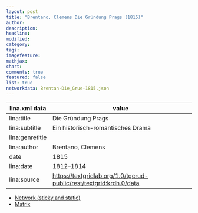 ```yaml
---
layout: post
title: "Brentano, Clemens Die Gründung Prags (1815)"
author:
description:
headline:
modified:
category:
tags:
imagefeature: 
mathjax: 
chart: 
comments: true
featured: false
list: true
networkdata: Brentan-Die_Grue-1815.json
---
```

lina.xml data  | value
------------- | -------------
lina:title|Die Gründung Prags
lina:subtitle|Ein historisch-romantisches Drama
lina:genretitle|
lina:author|Brentano, Clemens
date|1815
lina:date|1812–1814
lina:source|https://textgridlab.org/1.0/tgcrud-public/rest/textgrid:krdh.0/data


* [Network (sticky and static)](/network0004)
* [Matrix](/matrix0004)
